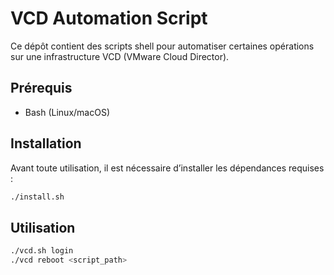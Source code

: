 # VCD Automation Script

Ce dépôt contient des scripts shell pour automatiser certaines opérations sur une infrastructure VCD (VMware Cloud Director).

## Prérequis

- Bash (Linux/macOS)

## Installation

Avant toute utilisation, il est nécessaire d’installer les dépendances requises :

```bash
./install.sh
```

## Utilisation
```bash
./vcd.sh login
./vcd reboot <script_path>
```
